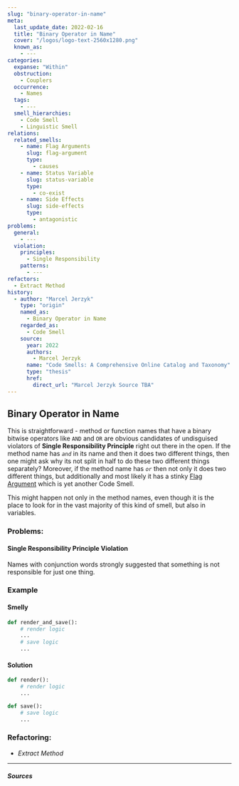 ```yaml
---
slug: "binary-operator-in-name"
meta:
  last_update_date: 2022-02-16
  title: "Binary Operator in Name"
  cover: "/logos/logo-text-2560x1280.png"
  known_as:
    - ---
categories:
  expanse: "Within"
  obstruction:
    - Couplers
  occurrence:
    - Names
  tags:
    - ---
  smell_hierarchies:
    - Code Smell
    - Linguistic Smell
relations:
  related_smells:
    - name: Flag Arguments
      slug: flag-argument
      type:
        - causes
    - name: Status Variable
      slug: status-variable
      type:
        - co-exist
    - name: Side Effects
      slug: side-effects
      type:
        - antagonistic
problems:
  general:
    - ---
  violation:
    principles:
      - Single Responsibility
    patterns:
      - ---
refactors:
  - Extract Method
history:
  - author: "Marcel Jerzyk"
    type: "origin"
    named_as:
      - Binary Operator in Name
    regarded_as:
      - Code Smell
    source:
      year: 2022
      authors:
        - Marcel Jerzyk
      name: "Code Smells: A Comprehensive Online Catalog and Taxonomy"
      type: "thesis"
      href:
        direct_url: "Marcel Jerzyk Source TBA"
---
```


## Binary Operator in Name

This is straightforward - method or function names that have a binary bitwise operators like `AND` and `OR` are obvious candidates of undisguised violators of **Single Responsibility Principle** right out there in the open. If the method name has _`and`_ in its name and then it does two different things, then one might ask why its not split in half to do these two different things separately? Moreover, if the method name has _`or`_ then not only it does two different things, but additionally and most likely it has a stinky [Flag Argument](./flag-argument.md) which is yet another Code Smell.

This might happen not only in the method names, even though it is the place to look for in the vast majority of this kind of smell, but also in variables.

### Problems:

#### Single Responsibility Principle Violation

Names with conjunction words strongly suggested that something is not responsible for just one thing.

### Example

<div class="example-block">

#### Smelly

```py
def render_and_save():
    # render logic
    ...
    # save logic
    ...
```

#### Solution

```py
def render():
    # render logic
    ...

def save():
    # save logic
    ...
```

### Refactoring:

- _Extract Method_

---

##### Sources
